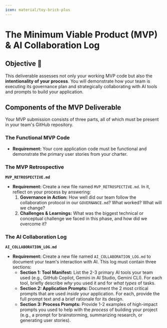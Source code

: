 ```yaml
---
icon: material/toy-brick-plus
---
```


# The Minimum Viable Product (MVP) & AI Collaboration Log

## Objective 🎯

This deliverable assesses not only your working MVP code but also the **intentionality of your process**. You will demonstrate how your team is executing its governance plan and strategically collaborating with AI tools and prompts to build your application.


## Components of the MVP Deliverable

Your MVP submission consists of three parts, all of which must be present in your team's GitHub repository.

### The Functional MVP Code

* **Requirement:** Your core application code must be functional and demonstrate the primary user stories from your charter.

### The MVP Retrospective 

**`MVP_RETROSPECTIVE.md`**

* **Requirement:** Create a new file named `MVP_RETROSPECTIVE.md`. In it, reflect on your process by answering:
    1.  **Governance in Action:** How well did our team follow the collaboration protocol in our `GOVERNANCE.md`? What worked? What will we change?
    2.  **Challenges & Learnings:** What was the biggest technical or conceptual challenge we faced in this phase, and how did we overcome it?

### The AI Collaboration Log 

**`AI_COLLABORATION_LOG.md`**

* **Requirement:** Create a new file named `AI_COLLABORATION_LOG.md` to document your team's interaction with AI. This log must contain three sections:
    * **Section 1: Tool Manifest:** List the 2-3 primary AI tools your team used (e.g., GitHub Copilot, Gemini in AI Studio, Gemini CLI). For each tool, briefly describe *why* you used it and for *what types* of tasks.
    * **Section 2: Application Prompts:** Document the 2 most critical prompts that are used *inside* your application. For each, provide the full prompt text and a brief rationale for its design.
    * **Section 3: Process Prompts:** Provide 1-2 examples of high-impact prompts you used to help with the *process* of building your project (e.g., a prompt for brainstorming, summarizing research, or generating user stories).